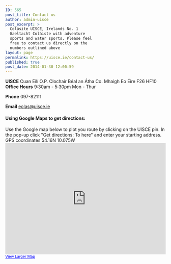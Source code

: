 ```yaml
---
ID: 565
post_title: Contact us
author: admin-uisce
post_excerpt: >
  Colásite UISCE, Irelands No. 1
  Gaeltacht Coláiste with adventure
  sports and water sports. Please feel
  free to contact us directly on the
  numbers outlined above
layout: page
permalink: https://uisce.ie/contact-us/
published: true
post_date: 2014-01-30 12:00:59
---
```

<strong>UISCE</strong> Cuan Eilí O.P. Clochair Béal an Átha Co. Mhaigh Eo Éire F26 HF10
<strong>Office Hours</strong> 9:30am - 5:30pm Mon - Thur

<strong>Phone</strong> 097-82111

<strong>Email</strong> eolas@uisce.ie
<h4>Using Google Maps to get directions:</h4>
Use the Google map below to plot you route by clicking on the UISCE pin. In the pop-up click "Get directions: To here" and enter your starting address. GPS coordinates 54.16N 10.075W <iframe src="https://maps.google.com/maps?f=q&amp;source=s_q&amp;hl=en&amp;geocode=&amp;q=Colasite+uisce&amp;aq=&amp;sll=37.0625,-95.677068&amp;sspn=70.0649,75.058594&amp;ie=UTF8&amp;hq=Colasite+uisce&amp;hnear=&amp;radius=15000&amp;ll=54.164846,-10.072746&amp;spn=0.071946,0.071946&amp;t=m&amp;output=embed" width="100%" height="350" frameborder="0" marginwidth="0" marginheight="0" scrolling="no"></iframe> <small><a style="color: #0000ff; text-align: left;" href="https://maps.google.com/maps?f=q&amp;source=embed&amp;hl=en&amp;geocode=&amp;q=Colasite+uisce&amp;aq=&amp;sll=37.0625,-95.677068&amp;sspn=70.0649,75.058594&amp;ie=UTF8&amp;hq=Colasite+uisce&amp;hnear=&amp;radius=15000&amp;ll=54.164846,-10.072746&amp;spn=0.071946,0.071946&amp;t=m">View Larger Map</a></small>

&nbsp;

&nbsp;